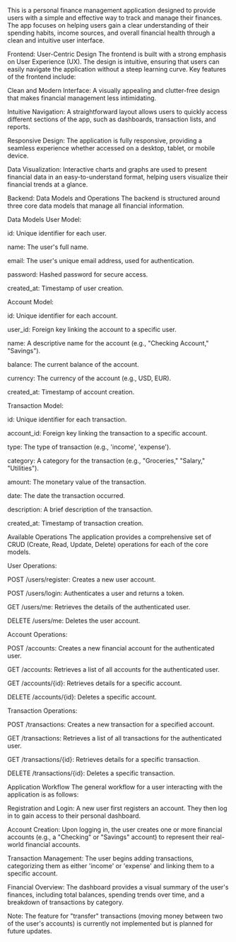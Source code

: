 This is a personal finance management application designed to provide users with a simple and effective way to track and manage their finances. The app focuses on helping users gain a clear understanding of their spending habits, income sources, and overall financial health through a clean and intuitive user interface.

Frontend: User-Centric Design
The frontend is built with a strong emphasis on User Experience (UX). The design is intuitive, ensuring that users can easily navigate the application without a steep learning curve. Key features of the frontend include:

Clean and Modern Interface: A visually appealing and clutter-free design that makes financial management less intimidating.

Intuitive Navigation: A straightforward layout allows users to quickly access different sections of the app, such as dashboards, transaction lists, and reports.

Responsive Design: The application is fully responsive, providing a seamless experience whether accessed on a desktop, tablet, or mobile device.

Data Visualization: Interactive charts and graphs are used to present financial data in an easy-to-understand format, helping users visualize their financial trends at a glance.

Backend: Data Models and Operations
The backend is structured around three core data models that manage all financial information.

Data Models
User Model:

id: Unique identifier for each user.

name: The user's full name.

email: The user's unique email address, used for authentication.

password: Hashed password for secure access.

created_at: Timestamp of user creation.

Account Model:

id: Unique identifier for each account.

user_id: Foreign key linking the account to a specific user.

name: A descriptive name for the account (e.g., "Checking Account," "Savings").

balance: The current balance of the account.

currency: The currency of the account (e.g., USD, EUR).

created_at: Timestamp of account creation.

Transaction Model:

id: Unique identifier for each transaction.

account_id: Foreign key linking the transaction to a specific account.

type: The type of transaction (e.g., 'income', 'expense').

category: A category for the transaction (e.g., "Groceries," "Salary," "Utilities").

amount: The monetary value of the transaction.

date: The date the transaction occurred.

description: A brief description of the transaction.

created_at: Timestamp of transaction creation.

Available Operations
The application provides a comprehensive set of CRUD (Create, Read, Update, Delete) operations for each of the core models.

User Operations:

POST /users/register: Creates a new user account.

POST /users/login: Authenticates a user and returns a token.

GET /users/me: Retrieves the details of the authenticated user.

DELETE /users/me: Deletes the user account.

Account Operations:

POST /accounts: Creates a new financial account for the authenticated user.

GET /accounts: Retrieves a list of all accounts for the authenticated user.

GET /accounts/{id}: Retrieves details for a specific account.

DELETE /accounts/{id}: Deletes a specific account.

Transaction Operations:

POST /transactions: Creates a new transaction for a specified account.

GET /transactions: Retrieves a list of all transactions for the authenticated user.

GET /transactions/{id}: Retrieves details for a specific transaction.

DELETE /transactions/{id}: Deletes a specific transaction.

Application Workflow
The general workflow for a user interacting with the application is as follows:

Registration and Login: A new user first registers an account. They then log in to gain access to their personal dashboard.

Account Creation: Upon logging in, the user creates one or more financial accounts (e.g., a "Checking" or "Savings" account) to represent their real-world financial accounts.

Transaction Management: The user begins adding transactions, categorizing them as either 'income' or 'expense' and linking them to a specific account.

Financial Overview: The dashboard provides a visual summary of the user's finances, including total balances, spending trends over time, and a breakdown of transactions by category.

Note: The feature for "transfer" transactions (moving money between two of the user's accounts) is currently not implemented but is planned for future updates.
